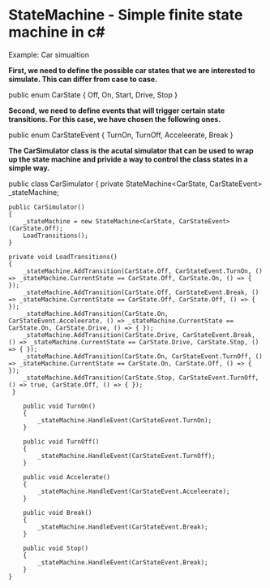 # StateMachine - Simple finite state machine in c#
 
Example: Car simualtion

**First, we need to define the possible car states that we are interested to simulate. This can differ from case to case.**
  
  public enum CarState { Off, On, Start, Drive, Stop }

**Second, we need to define events that will trigger certain state transitions. For this case, we have chosen the following ones.**
  
  public enum CarStateEvent { TurnOn, TurnOff, Acceleerate, Break }

**The CarSimulator class is the acutal simulator that can be used to wrap up the state machine and privide a way to control the class states in a simple way.**

  public class CarSimulator
  {
    private StateMachine<CarState, CarStateEvent> _stateMachine;

    public CarSimulator()
    {
        _stateMachine = new StateMachine<CarState, CarStateEvent>(CarState.Off); 
        LoadTransitions();
    }

    private void LoadTransitions()
    { 
        _stateMachine.AddTransition(CarState.Off, CarStateEvent.TurnOn, () => _stateMachine.CurrentState == CarState.Off, CarState.On, () => { });
        _stateMachine.AddTransition(CarState.Off, CarStateEvent.Break, () => _stateMachine.CurrentState == CarState.Off, CarState.Off, () => { });
        _stateMachine.AddTransition(CarState.On, CarStateEvent.Acceleerate, () => _stateMachine.CurrentState == CarState.On, CarState.Drive, () => { }); 
        _stateMachine.AddTransition(CarState.Drive, CarStateEvent.Break, () => _stateMachine.CurrentState == CarState.Drive, CarState.Stop, () => { });
        _stateMachine.AddTransition(CarState.On, CarStateEvent.TurnOff, () => _stateMachine.CurrentState == CarState.On, CarState.Off, () => { });
        _stateMachine.AddTransition(CarState.Stop, CarStateEvent.TurnOff, () => true, CarState.Off, () => { });
     }

        public void TurnOn()
        {
            _stateMachine.HandleEvent(CarStateEvent.TurnOn);
        }

        public void TurnOff()
        {
            _stateMachine.HandleEvent(CarStateEvent.TurnOff);
        }

        public void Accelerate()
        {
            _stateMachine.HandleEvent(CarStateEvent.Acceleerate);
        }

        public void Break()
        {
            _stateMachine.HandleEvent(CarStateEvent.Break);
        }

        public void Stop()
        {
            _stateMachine.HandleEvent(CarStateEvent.Break);
        }
    }
